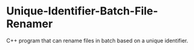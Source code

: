 # Unique-Identifier-Batch-File-Renamer
C++ program that can rename files in batch based on a unique identifier.
